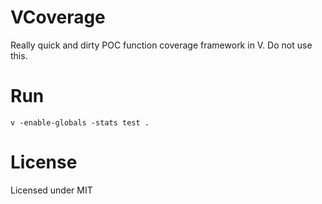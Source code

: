 # VCoverage

Really quick and dirty POC function coverage framework in V.
Do not use this.

# Run

```
v -enable-globals -stats test .
```

# License
Licensed under MIT